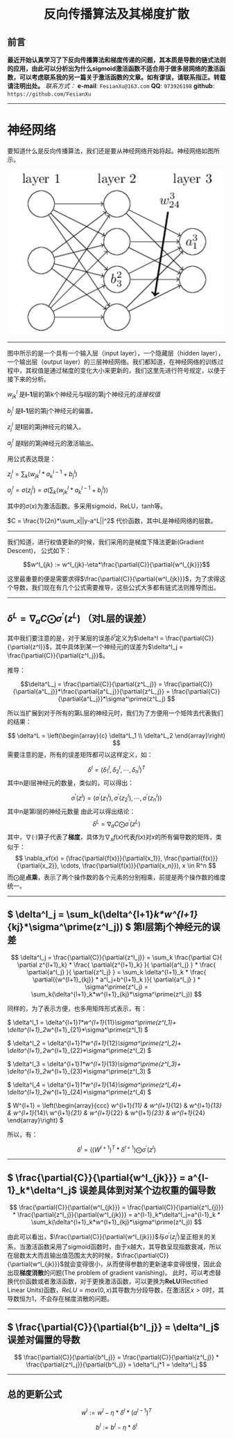 <h1 align = "center">反向传播算法及其梯度扩散</h1>

## 前言
**最近开始认真学习了下反向传播算法和梯度传递的问题，其本质是导数的链式法则的应用，由此可以分析出为什么sigmoid激活函数不适合用于做多层网络的激活函数，可以考虑联系我的另一篇关于激活函数的文章。如有谬误，请联系指正。转载请注明出处。**
*联系方式：*
**e-mail**: `FesianXu@163.com`
**QQ**: `973926198`
**github**: `https://github.com/FesianXu`


----
# 神经网络

要知道什么是反向传播算法，我们还是要从神经网络开始将起。神经网络如图所示。

![network][network]

****

图中所示的是一个具有一个输入层（input layer），一个隐藏层（hidden layer），一个输出层（output layer）的三层神经网络。我们都知道，在神经网络的训练过程中，其权值是通过梯度的变化大小来更新的，我们这里先进行符号规定，以便于接下来的分析。



$w^l_{jk}$ 是**l-1**层的第k个神经元与**l**层的第j个神经元的*连接权值*



$b^l_{j}$ 是**l-1**层的第j个神经元的偏置。


$z^l_{j}$ 是**l**层的第j神经元的输入。

$a^l_{j}$ 是**l**层的第j神经元的激活输出。



用公式表达既是：

$z^l_{j} = \sum_{k} (w^l_{jk}*a^{l-1}_{k}+b^l_j)$

$a^l_j = \sigma(z^l_j) = \sigma(\sum_k (w^l_{jk}*a^{l-1}_k+b^l_j) )$

其中的$\sigma(x)$为激活函数。多采用sigmoid，ReLU，tanh等。

$C = \frac{1}{2n}*\sum_x||y-a^L||^2$ 代价函数，其中L是神经网络的层数。

****



我们知道，进行权值更新的时候，我们采用的是梯度下降法更新(Gradient Descent)， 公式如下：

$$w^l_{jk} := w^l_{jk}-\eta*\frac{\partial{C}}{\partial{w^l_{jk}}}$$

这里最重要的便是需要求得$\frac{\partial{C}}{\partial{w^l_{jk}}}$，为了求得这个导数，我们现在有几个公式需要推导，这些公式大多都有链式法则推导而出。





<!--第一个公式-->
****
## $\delta^L = \nabla_a{C}\bigodot \sigma^\prime(z^L)$ （对L层的误差）



其中我们要注意的是，对于某层的误差$\delta^l$定义为$\delta^l = \frac{\partial{C}}{\partial{z^l}}$，其中具体到某一个神经元j的误差为$\delta^l_j = \frac{\partial{C}}{\partial{z^l_j}}$。

推导：

$$\delta^L_j = \frac{\partial{C}}{\partial{z^L_j}} = \frac{\partial{C}}{\partial{a^L_j}}*\frac{\partial{a^L_j}}{\partial{z^L_j}} = \frac{\partial{C}}{\partial{a^L_j}}*\sigma^\prime(z^L_j) $$

所以当扩展到对于所有的第L层的神经元时，我们为了方便用一个矩阵去代表我们的结果：

$$ 
\delta^L = \left(\begin{array}{c}
                        \delta^L_1 \\ 
                        \delta^L_2
			  \end{array}\right)
$$
需要注意的是，所有的误差矩阵都可以这样定义，如：

$$ \delta^l = (\delta^l_1, \delta^l_2, \cdots,\delta^l_n)^T$$
其中n是l层神经元的数量，类似的，可以得出：

$$ \sigma^\prime(z^l) = (\sigma^\prime(z^l_1),\sigma^\prime(z^l_2),\cdots,\sigma^\prime(z^l_n))$$
其中n是第l层的神经元数量
由此可以得出结论：
$$\delta^L = \nabla_a{C}\bigodot \sigma^\prime(z^L)$$
其中，$\nabla(·)$算子代表了**梯度**，具体为$\nabla_xf(x)$代表$f(x)$对$x$的所有偏导数的矩阵，类似于：
$$
\nabla_xf(x) = (\frac{\partial{f(x)}}{\partial{x_1}}, \frac{\partial{f(x)}}{\partial{x_2}}, \cdots, \frac{\partial{f(x)}}{\partial{x_n}}),  x \in R^n
$$
而$\bigodot$是**点乘**，表示了两个操作数的各个元素的分别相乘，前提是两个操作数的维度统一。



<!--第二个公式-->
*****
## $  \delta^l_j = \sum_k(\delta^{l+1}_k*w^{l+1}_{kj}*\sigma^\prime(z^l_j))  $ 第l层第j个神经元的误差



$$  
\delta^l_j = 
\frac{\partial{C}}{\partial{z^l_j}} = 
\sum_k \frac{\partial C}{ \partial z^{l+1}_k} * \frac{ \partial{z^{l+1}_k} }{ \partial{a^l_j} } * 
\frac{ \partial{a^l_j} }{ \partial{z^l_j} }  
=  \sum_k \delta^{l+1}_k * \frac{ \partial({w^{l+1}_{kj}} * a^l_j+b^{l+1}_k )}{ \partial{a^l_j} } * \sigma^\prime(z^l_j)
= \sum_k(\delta^{l+1}_k*w^{l+1}_{kj}*\sigma^\prime(z^l_j))
$$


同样的，为了表示方便，也多用矩阵形式表示，有：

$ \delta^l_1 = \delta^{l+1}_1*w^{l+1}_{11}*\sigma^\prime(z^l_1)+
\delta^{l+1}_2*w^{l+1}_{21}*\sigma^\prime(z^l_1)
$


$ \delta^l_2 = \delta^{l+1}_1*w^{l+1}_{12}*\sigma^\prime(z^l_2)+
\delta^{l+1}_2*w^{l+1}_{22}*\sigma^\prime(z^l_2)
$


$ \delta^l_3 = \delta^{l+1}_1*w^{l+1}_{13}*\sigma^\prime(z^l_3)+
\delta^{l+1}_2*w^{l+1}_{23}*\sigma^\prime(z^l_3)
$


$ \delta^l_4 = \delta^{l+1}_1*w^{l+1}_{14}*\sigma^\prime(z^l_4)+
\delta^{l+1}_2*w^{l+1}_{24}*\sigma^\prime(z^l_4)
$


$
W^{l+1} = \left(\begin{array}{ccc}
		w^{l+1}_{11} & w^{l+1}_{12} & w^{l+1}_{13} & w^{l+1}_{14}\\ 
		w^{l+1}_{21} & w^{l+1}_{22} & w^{l+1}_{23} & w^{l+1}_{24}
	\end{array}\right)
$


所以，有：

$$
\delta^l = ((W^{l+1})^T * \delta^{l+1}) \bigodot \sigma^\prime(z^l)
$$


<!--第三个公式-->
****
## $ \frac{\partial{C}}{\partial{w^l_{jk}}} = a^{l-1}_k*\delta^l_j$ 误差具体到对某个边权重的偏导数

$$ 
\frac{\partial{C}}{\partial{w^l_{jk}}} = \frac{\partial{C}}{\partial{z^l_{j}}} * 
\frac{\partial{z^l_j}}{\partial{w^l_{jk}}} = 
a^{l-1}_k*\delta^l_j=a^{l-1}_k * 
\sum_k(\delta^{l+1}_k*w^{l+1}_{kj}*\sigma^\prime(z^l_j))
$$

由此可以看出，$\frac{\partial{C}}{\partial{w^l_{jk}}}$与$\sigma^\prime(z^l_j)$呈正相关的关系，当激活函数采用了sigmoid函数时，由于x越大，其导数呈现指数衰减，所以在层数太大而且输出值范围太大的时候，$\frac{\partial{C}}{\partial{w^l_{jk}}}$就会变得很小，从而使得参数的更新速率变得很慢，因此会出现**梯度消散**的问题(The problem of gradient vanishing)。
此时，可以考虑替换代价函数或者激活函数，对于更换激活函数，可以更换为**ReLU**(Rectified Linear Units)函数，$ReLU = max(0, x)$其导数为分段导数，在激活区$x > 0$时，其导数恒为1，不会存在梯度消散的问题。


<!--第四个公式-->
****
## $ \frac{\partial{C}}{\partial{b^l_j}} = \delta^l_j$ 误差对偏置的导数
$$
\frac{\partial{C}}{\partial{b^l_j}} = 
\frac{\partial{C}}{\partial{z^l_j}} *
\frac{\partial{z^l_j}}{\partial{b^l_j}} = \delta^l_j*1 = \delta^l_j
$$

****
## 总的更新公式
$$
w^l := w^l-\eta*\delta^l*(a^{l-1})^T
$$

$$
b^l := b^l-\eta*\delta^l
$$








[network]:./imgs/network.png
